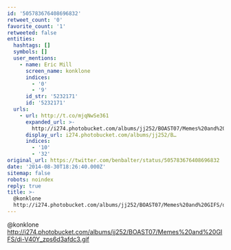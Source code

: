```yaml
---
id: '505783676408696832'
retweet_count: '0'
favorite_count: '1'
retweeted: false
entities:
  hashtags: []
  symbols: []
  user_mentions:
    - name: Eric Mill
      screen_name: konklone
      indices:
        - '0'
        - '9'
      id_str: '5232171'
      id: '5232171'
  urls:
    - url: http://t.co/mjqNwSe361
      expanded_url: >-
        http://i274.photobucket.com/albums/jj252/BOAST07/Memes%20and%20GIFS/di-V40Y_zps6d3afdc3.gif
      display_url: i274.photobucket.com/albums/jj252/B…
      indices:
        - '10'
        - '32'
original_url: https://twitter.com/benbalter/status/505783676408696832
date: '2014-08-30T18:26:40.000Z'
sitemap: false
robots: noindex
reply: true
title: >-
  @konklone
  http://i274.photobucket.com/albums/jj252/BOAST07/Memes%20and%20GIFS/di-V40Y_zps6d3afdc3.gif
---
```


@konklone http://i274.photobucket.com/albums/jj252/BOAST07/Memes%20and%20GIFS/di-V40Y_zps6d3afdc3.gif